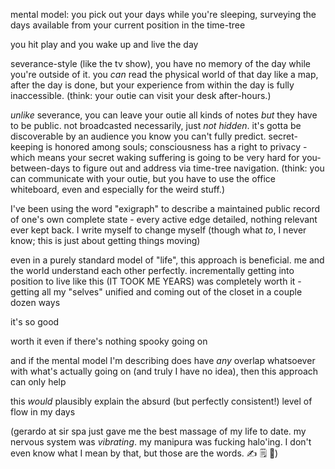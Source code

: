 mental model: you pick out your days while you're sleeping, surveying the days available from your current position in the time-tree

you hit play and you wake up and live the day

severance-style (like the tv show), you have no memory of the day while you're outside of it. you *can* read the physical world of that day like a map, after the day is done, but your experience from within the day is fully inaccessible. (think: your outie can visit your desk after-hours.)

*unlike* severance, you can leave your outie all kinds of notes *but* they have to be public. not broadcasted necessarily, just *not hidden*. it's gotta be discoverable by an audience you know you can't fully predict. secret-keeping is honored among souls; consciousness has a right to privacy - which means your secret waking suffering is going to be very hard for you-between-days to figure out and address via time-tree navigation. (think: you can communicate with your outie, but you have to use the office whiteboard, even and especially for the weird stuff.)

I've been using the word "exigraph" to describe a maintained public record of one's own complete state - every active edge detailed, nothing relevant ever kept back. I write myself to change myself (though what *to*, I never know; this is just about getting things moving)

even in a purely standard model of "life", this approach is beneficial. me and the world understand each other perfectly. incrementally getting into position to live like this (IT TOOK ME YEARS) was completely worth it - getting all my "selves" unified and coming out of the closet in a couple dozen ways

it's so good

worth it even if there's nothing spooky going on

and if the mental model I'm describing does have *any* overlap whatsoever with what's actually going on (and truly I have no idea), then this approach can only help

this *would* plausibly explain the absurd (but perfectly consistent!) level of flow in my days

(gerardo at sir spa just gave me the best massage of my life to date. my nervous system was *vibrating*. my manipura was fucking halo'ing. I don't even know what I mean by that, but those are the words. ✍️ 🗒️ 🤲)
